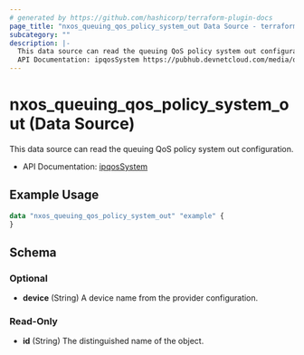 ```yaml
---
# generated by https://github.com/hashicorp/terraform-plugin-docs
page_title: "nxos_queuing_qos_policy_system_out Data Source - terraform-provider-nxos"
subcategory: ""
description: |-
  This data source can read the queuing QoS policy system out configuration.
  API Documentation: ipqosSystem https://pubhub.devnetcloud.com/media/dme-docs-10-2-2/docs/Qos/ipqos:System/
---
```


# nxos_queuing_qos_policy_system_out (Data Source)

This data source can read the queuing QoS policy system out configuration.

- API Documentation: [ipqosSystem](https://pubhub.devnetcloud.com/media/dme-docs-10-2-2/docs/Qos/ipqos:System/)

## Example Usage

```terraform
data "nxos_queuing_qos_policy_system_out" "example" {
}
```

<!-- schema generated by tfplugindocs -->
## Schema

### Optional

- **device** (String) A device name from the provider configuration.

### Read-Only

- **id** (String) The distinguished name of the object.


